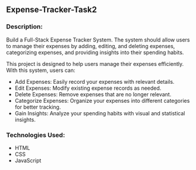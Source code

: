 ## Expense-Tracker-Task2


### Description:
Build a Full-Stack Expense Tracker System. The system should allow users
to manage their expenses by adding, editing, and deleting expenses, categorizing expenses,
and providing insights into their spending habits. 

This project is designed to help users manage their expenses efficiently. With this system, users can:

- Add Expenses: Easily record your expenses with relevant details.
- Edit Expenses: Modify existing expense records as needed.
- Delete Expenses: Remove expenses that are no longer relevant.
- Categorize Expenses: Organize your expenses into different categories for better tracking.
- Gain Insights: Analyze your spending habits with visual and statistical insights.

### Technologies Used:
- HTML
- CSS
- JavaScript